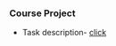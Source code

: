 ### Course Project
* Task description- <a href="https://docs.google.com/document/d/12eBDD1ys8kKrINwRWMvt4OYsuY8NeUuSEVrRg9HtEec/edit?usp=sharing">click <a>
